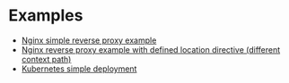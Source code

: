 # Examples

- [Nginx simple reverse proxy example](./nginx-simple)
- [Nginx reverse proxy example with defined location directive (different context path)](./nginx-contextpath)
- [Kubernetes simple deployment](./kubernetes-simple)
